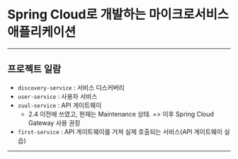 # Spring Cloud로 개발하는 마이크로서비스 애플리케이션

---

## 프로젝트 일람
- `discovery-service` : 서비스 디스커버리
- `user-service` : 사용자 서비스
- `zuul-service` : API 게이트웨이
  - 2.4 이전에 쓰였고, 현재는 Maintenance 상태. => 이후 Spring Cloud Gateway 사용 권장
- `first-service` : API 게이트웨이를 거쳐 실제 호출되는 서비스(API 게이트웨이 실습)

---
